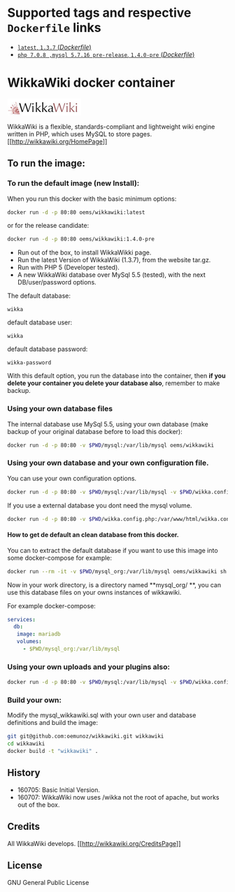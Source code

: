 # Supported tags and respective `Dockerfile` links

-	[`latest`, `1.3.7` (*Dockerfile*)](https://github.com/oemunoz/wikkawiki/blob/master/Dockerfile)
-	[`php 7.0.8 ,mysql 5.7.16 pre-release`, `1.4.0-pre` (*Dockerfile*)](https://github.com/oemunoz/wikkawiki/blob/1.4.0-pre/Dockerfile)

# WikkaWiki docker container
![WikkaWiki.](https://github.com/oemunoz/wikkawiki/raw/master/images/wikka_logo.jpg)

WikkaWiki is a flexible, standards-compliant and lightweight wiki engine written in PHP, which uses MySQL to store pages.
[[http://wikkawiki.org/HomePage]]
## To run the image:

### To run the default image (new Install):
When you run this docker with the basic minimum options:

~~~~bash
docker run -d -p 80:80 oems/wikkawiki:latest
~~~~

or for the release candidate:

~~~~bash
docker run -d -p 80:80 oems/wikkawiki:1.4.0-pre
~~~~

- Run out of the box, to install WikkaWikki page.
- Run the latest Version of WikkaWiki (1.3.7), from the website tar.gz.
- Run with PHP 5 (Developer tested).
- A new WikkaWiki database over MySql 5.5 (tested), with the next DB/user/password options.

The default database:
~~~~text
wikka
~~~~

default database user:
~~~~text
wikka
~~~~

default database password:
~~~~text
wikka-password
~~~~
With this default option, you run the database into the container, then **if you delete your container you delete your database also**, remember to make backup.

### Using your own database files

The internal database use MySql 5.5, using your own database (make backup of your original database before to load this docker):

~~~~bash
docker run -d -p 80:80 -v $PWD/mysql:/var/lib/mysql oems/wikkawiki
~~~~

### Using your own database and your own configuration file.

You can use your own configuration options.

~~~~bash
docker run -d -p 80:80 -v $PWD/mysql:/var/lib/mysql -v $PWD/wikka.config.php:/var/www/html/wikka/wikka.config.php oems/wikkawiki
~~~~
If you use a external database you dont need the mysql volume.

~~~~bash
docker run -d -p 80:80 -v $PWD/wikka.config.php:/var/www/html/wikka.config.php oems/wikkawiki
~~~~

#### How to get de default an clean database from this docker.

You can to extract the default database if you want to use this image into some docker-compose for example:

~~~~bash
docker run --rm -it -v $PWD/mysql_org:/var/lib/mysql oems/wikkawiki sh -c "tar -xvf /mysql_basic.tar"
~~~~

Now in your work directory, is a directory named **mysql_org/ **, you can use this database files on your owns instances of wikkawiki.

For example docker-compose:

~~~~yaml
services:
  db:
   image: mariadb
   volumes:
     - $PWD/mysql_org:/var/lib/mysql
~~~~

### Using your own uploads and your plugins also:

~~~~bash
docker run -d -p 80:80 -v $PWD/mysql:/var/lib/mysql -v $PWD/wikka.config.php:/var/www/html/wikka/wikka.config.php -v $PWD/uploads:/var/www/html/wikka/uploads -v $PWD/plugins:/var/www/html/wikka/plugins oems/wikkawiki
~~~~

### Build your own:

Modify the mysql_wikkawiki.sql with your own user and database definitions and build the image:
~~~~bash
git git@github.com:oemunoz/wikkawiki.git wikkawiki
cd wikkawiki
docker build -t "wikkawiki" .
~~~~

## History

- 160705: Basic Initial Version.
- 160707: WikkaWiki now uses /wikka not the root of apache, but works out of the box.

## Credits

All WikkaWiki develops.
[[http://wikkawiki.org/CreditsPage]]

## License

GNU General Public License
